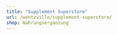 ```yaml
---
title: "Supplement Superstore"
url: /wentzville/supplement-superstore/
shop: Nahrungsergänzung
---
```


